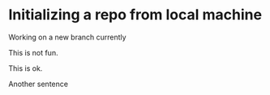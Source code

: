# Initializing a repo from local machine

Working on a new branch currently

This is not fun.

This is ok.

Another sentence

